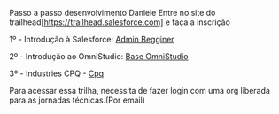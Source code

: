 Passo a passo desenvolvimento Daniele
Entre no site do trailhead[https://trailhead.salesforce.com] e faça a inscrição

1º - Introdução à Salesforce: [Admin Begginer](https://trailhead.salesforce.com/content/learn/trails/force_com_admin_beginner)

2º - Introdução ao OmniStudio: [Base OmniStudio](https://trailhead.salesforce.com/users/strailhead/trailmixes/prepare-for-your-salesforce-omni-studio-consultant-credential)

3º - Industries CPQ - [Cpq](https://partnerlearningcamp.salesforce.com/s/browse-catalog?plc__recordId=fO71Z4%2FdUUMQE587cF1X%2F%2BcaXBdoU7vW6FI08tQ%2FmqSRefnmj1LK2x%2FsAu87uZNn)

Para acessar essa trilha, necessita de fazer login com uma org liberada para as jornadas técnicas.(Por email)
